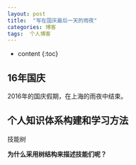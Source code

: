 ```yaml
---
layout: post
title:  "写在国庆最后一天的雨夜"
categories: 博客
tags:  个人博客
---
```


* content
{:toc}

## 16年国庆

2016年的国庆假期，在上海的雨夜中结束。

## 个人知识体系构建和学习方法

技能树

**为什么采用树结构来描述技能们呢？**




